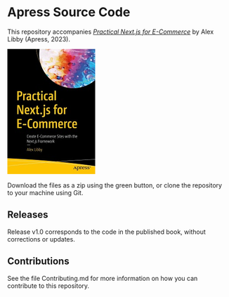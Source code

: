 # Apress Source Code

This repository accompanies [*Practical Next.js for E-Commerce*](https://link.springer.com/book/10.1007/978-1-4842-9612-7) by Alex Libby (Apress, 2023).

[comment]: #cover
![Cover image](978-1-4842-9611-0.jpg)

Download the files as a zip using the green button, or clone the repository to your machine using Git.

## Releases

Release v1.0 corresponds to the code in the published book, without corrections or updates.

## Contributions

See the file Contributing.md for more information on how you can contribute to this repository.